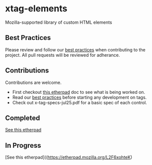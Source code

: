 # xtag-elements

Mozilla-supported library of custom HTML elements

## Best Practices
Please review and follow our [best practices](https://github.com/mozilla/x-tag-elements/wiki/Best-Practices) when contributing to the project. All pull requests will be reviewed for adherance.


## Contributions
Contributions are welcome.  
* First checkout [this etherpad](https://etherpad.mozilla.org/L2F6xohteK) doc to see what is being worked on.
* Read our [best practices](https://github.com/mozilla/x-tag-elements/wiki/Best-Practices) before starting any development on tags. 
* Check out x-tag-specs-jul25.pdf for a basic spec of each control.


## Completed  
[See this etherpad](https://etherpad.mozilla.org/L2F6xohteK)


## In Progress
[See this etherpad]((https://etherpad.mozilla.org/L2F6xohteK)

